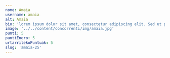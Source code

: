 ```yaml
---
nome: Amaia
username: amaia
alt: Amaia
bio: 'lorem ipsum dolor sit amet, consectetur adipiscing elit. Sed ut purus eget'
image: '../../content/concorrenti/img/amaia.jpg'
punti: 5
puntiEnero: 5
urtarrilekoPuntuak: 5
slug: 'amaia-25'
---
```

